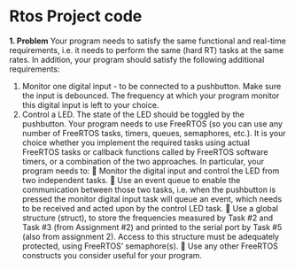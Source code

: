 # Rtos Project code 

**1. Problem**
Your program needs to satisfy the same functional and real-time requirements, i.e.
it needs to perform the same (hard RT) tasks at the same rates.
In addition, your program should satisfy the following additional requirements:
1. Monitor one digital input - to be connected to a pushbutton. Make sure the input is
debounced. The frequency at which your program monitor this digital input is left to your
choice.
2. Control a LED. The state of the LED should be toggled by the pushbutton.
Your program needs to use FreeRTOS (so you can use any number of FreeRTOS tasks, timers,
queues, semaphores, etc.). It is your choice whether you implement the required tasks using actual
FreeRTOS tasks or callback functions called by FreeRTOS software timers, or a combination of the
two approaches.
In particular, your program needs to:
 Monitor the digital input and control the LED from two independent tasks.
 Use an event queue to enable the communication between those two tasks, i.e. when the
pushbutton is pressed the monitor digital input task will queue an event, which needs to be
received and acted upon by the control LED task.
 Use a global structure (struct), to store the frequencies measured by Task #2 and Task #3
(from Assignment #2) and printed to the serial port by Task #5 (also from assignment 2).
Access to this structure must be adequately protected, using FreeRTOS’ semaphore(s).
 Use any other FreeRTOS constructs you consider useful for your program.
